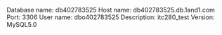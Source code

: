 Database name:	db402783525
Host name:		db402783525.db.1and1.com
Port:			3306
User name:		dbo402783525
Description:	itc280_test
Version:		MySQL5.0